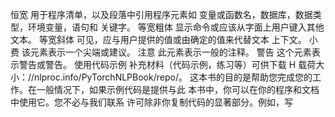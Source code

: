 恒宽
用于程序清单，以及段落中引用程序元素如
变量或函数名，数据库，数据类型，环境变量，语句和
关键字。
等宽粗体
显示命令或应该从字面上用户键入其他文本。
等宽斜体
可见，应与用户提供的值或由确定的值来代替文本
上下文。
小费
该元素表示一个尖端或建议。
注意
此元素表示一般的注释。
警告
这个元素表示警告或警告。
使用代码示例
补充材料（代码示例，练习等）可供下载
H
载荷大小：//nlproc.info/PyTorchNLPBook/repo/。
这本书的目的是帮助您完成您的工作。在一般情况下，如果示例代码是提供与此
本书中，你可以在你的程序和文档中使用它。您不必与我们联系
许可除非你复制代码的显著部分。例如，写
